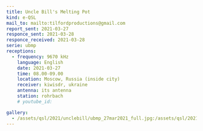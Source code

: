 ```yaml
---
title: Uncle Bill's Melting Pot
kind: e-QSL
mail_to: mailto:tilfordproductions@gmail.com
report_sent: 2021-03-27
responce_sent: 2021-03-28
responce_received: 2021-03-28
serie: ubmp
receptions:
  - frequency: 9670 kHz
    language: English
    date: 2021-03-27
    time: 08.00-09.00
    location: Moscow, Russia (inside city)
    receiver: kiwisdr, ukraine
    antenna: its antenna
    station: rohrbach
    # youtube_id: 

gallery:
  - /assets/qsl/2021/unclebill/ubmp_27mar2021_full.jpg:/assets/qsl/2021/unclebill/ubmp_27mar2021_small.jpg
---
```

